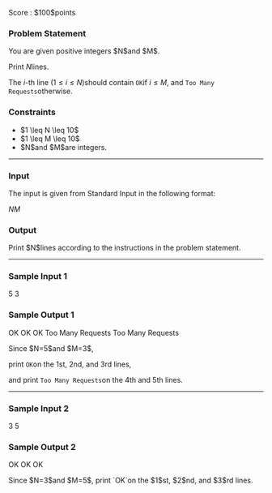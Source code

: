 
<div>

<span>

<span>

<p>
Score : $100$points
</p>

<div>

<section>

### **Problem Statement**

<p>
You are given positive integers $N$and $M$.

Print $N$lines.

The $i$-th line $(1\leq i\leq N)$should contain `OK`if $i\leq M$,
and `Too Many Requests`otherwise.
</p>

</section>

</div>

<div>

<section>

### **Constraints**

<ul>

<li>
$1 \leq N \leq 10$
</li>

<li>
$1 \leq M \leq 10$
</li>

<li>
$N$and $M$are integers.
</li>

</ul>

</section>

</div>

---

<div>

<div>

<section>

### **Input**

<p>
The input is given from Standard Input in the following format:
</p>

<div>

$N$$M$
</div>

</section>

</div>

<div>

<section>

### **Output**

<p>
Print $N$lines according to the instructions in the problem statement.
</p>

</section>

</div>

</div>

---

<div>

<section>

### **Sample Input 1**

<div>

5 3

</div>

</section>

</div>

<div>

<section>

### **Sample Output 1**

<div>

OK
OK
OK
Too Many Requests
Too Many Requests

</div>

<p>
Since $N=5$and $M=3$,

print `OK`on the $1$st, $2$nd, and $3$rd lines,

and print `Too Many Requests`on the $4$th and $5$th lines.
</p>

</section>

</div>

---

<div>

<section>

### **Sample Input 2**

<div>

3 5

</div>

</section>

</div>

<div>

<section>

### **Sample Output 2**

<div>

OK
OK
OK

</div>

<p>
Since $N=3$and $M=5$,
print `OK`on the $1$st, $2$nd, and $3$rd lines.
</p>

</section>

</div>

</span>

</span>

</div>
